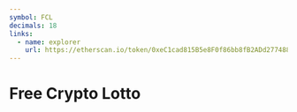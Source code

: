 ```yaml
---
symbol: FCL
decimals: 18
links:
  - name: explorer
    url: https://etherscan.io/token/0xeC1cad815B5e8F0f86bb8fB2ADd2774886e79CF0
---
```


# Free Crypto Lotto
